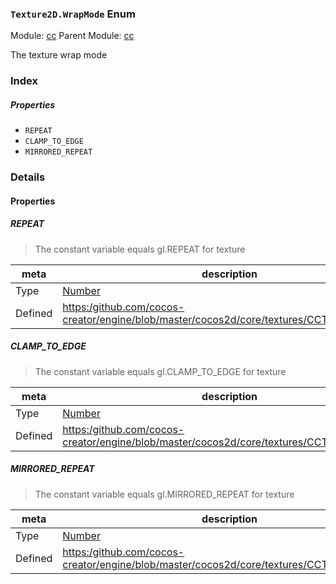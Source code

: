 ### `Texture2D.WrapMode` Enum



Module: [cc](../modules/cc.md)
Parent Module: [cc](../modules/cc.md)




The texture wrap mode

### Index

##### Properties

  - `REPEAT`
  - `CLAMP_TO_EDGE`
  - `MIRRORED_REPEAT`

### Details

#### Properties


##### REPEAT

> The constant variable equals gl.REPEAT for texture

| meta | description |
|------|-------------|
| Type | <a href="https://developer.mozilla.org/en/JavaScript/Reference/Global_Objects/Number" class="crosslink external" target="_blank">Number</a> |
| Defined | [https:/github.com/cocos-creator/engine/blob/master/cocos2d/core/textures/CCTexture2D.js:42](https:/github.com/cocos-creator/engine/blob/master/cocos2d/core/textures/CCTexture2D.js#L42) |



##### CLAMP_TO_EDGE

> The constant variable equals gl.CLAMP_TO_EDGE for texture

| meta | description |
|------|-------------|
| Type | <a href="https://developer.mozilla.org/en/JavaScript/Reference/Global_Objects/Number" class="crosslink external" target="_blank">Number</a> |
| Defined | [https:/github.com/cocos-creator/engine/blob/master/cocos2d/core/textures/CCTexture2D.js:49](https:/github.com/cocos-creator/engine/blob/master/cocos2d/core/textures/CCTexture2D.js#L49) |



##### MIRRORED_REPEAT

> The constant variable equals gl.MIRRORED_REPEAT for texture

| meta | description |
|------|-------------|
| Type | <a href="https://developer.mozilla.org/en/JavaScript/Reference/Global_Objects/Number" class="crosslink external" target="_blank">Number</a> |
| Defined | [https:/github.com/cocos-creator/engine/blob/master/cocos2d/core/textures/CCTexture2D.js:56](https:/github.com/cocos-creator/engine/blob/master/cocos2d/core/textures/CCTexture2D.js#L56) |


